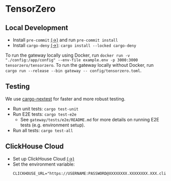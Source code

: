 # TensorZero

## Local Development

- Install `pre-commit` [(→)](https://pre-commit.com/#installation) and run `pre-commit install`
- Install `cargo-deny` [(→)](https://github.com/EmbarkStudios/cargo-deny): `cargo install --locked cargo-deny`

To run the gateway locally using Docker, run `docker run -v "./config:/app/config" --env-file example.env -p 3000:3000 tensorzero/tensorzero`.
To run the gateway locally without Docker, run `cargo run --release --bin gateway -- config/tensorzero.toml`.

## Testing

We use [cargo-nextest](https://nexte.st/book/introduction.html) for faster and more robust testing.

- Run unit tests: `cargo test-unit`
- Run E2E tests: `cargo test-e2e`
  - See `gateway/tests/e2e/README.md` for more details on running E2E tests (e.g. environment setup).
- Run all tests: `cargo test-all`

## ClickHouse Cloud

- Set up ClickHouse Cloud [(→)](https://clickhouse.com/cloud)
- Set the environment variable:
  ```
  CLICKHOUSE_URL="https://USERNAME:PASSWORD@XXXXXXXX.XXXXXXXX.XXX.clickhouse.cloud:8443"
  ```

